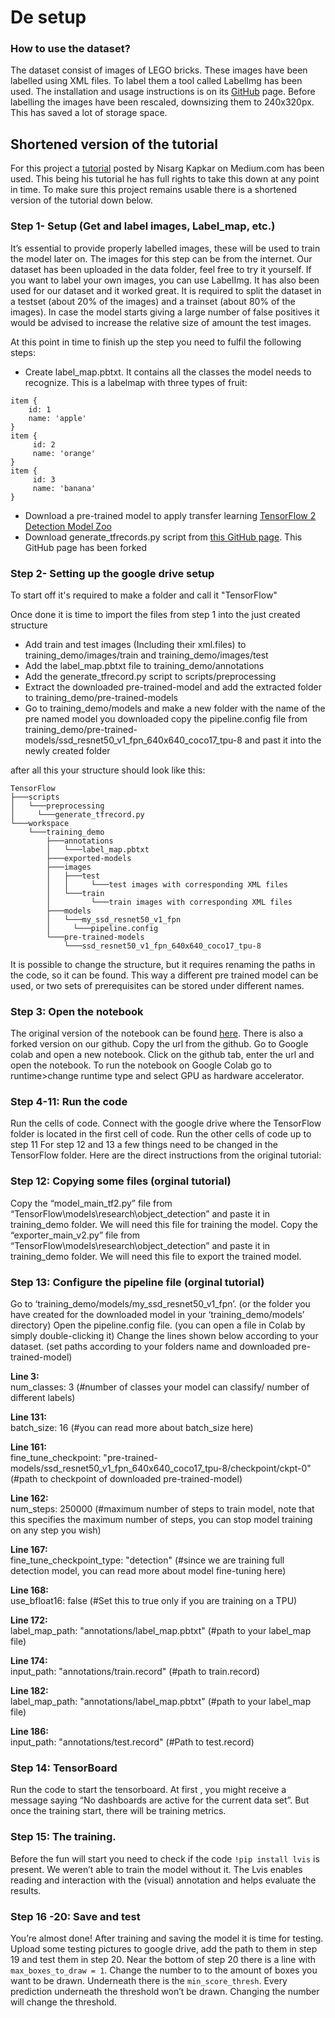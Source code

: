 
# De setup 
### How to use the dataset?
The dataset consist of images of LEGO bricks. These images have been labelled using XML files. To label them a tool called LabelImg has been used. The installation and usage instructions is on its [GitHub]( https://github.com/tzutalin/labelImg) page. Before labelling the images have been rescaled, downsizing them to 240x320px. This has saved a lot of storage space. 
## Shortened version of the tutorial
For this project a [tutorial](https://medium.com/swlh/tensorflow-2-object-detection-api-with-google-colab-b2af171e81cc) posted by Nisarg Kapkar on Medium.com has been used. This being his tutorial he has full rights to take this down at any point in time. To make sure this project remains usable there is a shortened version of the tutorial down below.

### Step 1- Setup (Get and label images, Label_map, etc.)
It’s essential to provide properly labelled images, these will be used to train the model later on. The images for this step can be from the internet. Our dataset has been uploaded in the data folder, feel free to try it yourself. If you want to label your own images, you can use LabelImg. It has also been used for our dataset and it worked great. 
It is required to split the dataset in a testset (about 20% of the images) and a trainset (about 80% of the images). In case the model starts giving a large number of false positives it would be advised to increase the relative size of amount the test images.

At this point in time to finish up the step you need to fulfil the following steps:
- Create label_map.pbtxt. It contains all the classes the model needs to recognize. This is a labelmap with three types of fruit:
```
item {
    id: 1
    name: 'apple'
}
item {
     id: 2
     name: 'orange'
}
item {
     id: 3
     name: 'banana'
}
```
- Download a pre-trained model to apply transfer learning [TensorFlow 2 Detection Model Zoo]( https://github.com/tensorflow/models/blob/master/research/object_detection/g3doc/tf2_detection_zoo.md)
- Download generate_tfrecords.py script from [this GitHub page](
https://github.com/sglvladi/TensorFlowObjectDetectionTutorial/tree/master/docs/source/scripts).
This GitHub page has been forked

### Step 2- Setting up the google drive setup
To start off it's required to make a folder and call it "TensorFlow"

Once done it is time to import the files from step 1 into the just created structure
-	Add train and test images (Including their xml.files) to training_demo/images/train and training_demo/images/test
-	Add the label_map.pbtxt file to training_demo/annotations
-	Add the generate_tfrecord.py script to scripts/preprocessing
-	Extract the downloaded pre-trained-model and add the extracted folder to training_demo/pre-trained-models
-	Go to training_demo/models and make a new folder with the name of the pre named model you downloaded copy the pipeline.config file from training_demo/pre-trained-models/ssd_resnet50_v1_fpn_640x640_coco17_tpu-8 and past it into the newly created folder

after all this your structure should look like this:

```
TensorFlow
├───scripts
│   └───preprocessing
│     └───generate_tfrecord.py 
└───workspace
    └───training_demo
        ├───annotations
        │   └───label_map.pbtxt 
        ├───exported-models
        ├───images
        │   ├───test
        │   │     └───test images with corresponding XML files
        │   └───train
        │         └───train images with corresponding XML files
        ├───models
        │   └───my_ssd_resnet50_v1_fpn
        │     └───pipeline.config
        └───pre-trained-models
            └───ssd_resnet50_v1_fpn_640x640_coco17_tpu-8
```

It is possible to change the structure, but it requires renaming the paths in the code, so it can be found. This way a different pre trained model can be used, or two sets of prerequisites can be stored under different names.

### Step 3: Open the notebook
The original version of the notebook can be found [here]( https://github.com/Nkap23/TensorFlow_with_Colab_tutorial). There is also a forked version on our github. Copy the url from the github. Go to Google colab and open a new notebook. Click on the github tab, enter the url and open the notebook. 
To run the notebook on Google Colab go to runtime>change runtime type and select GPU as hardware accelerator. 
### Step 4-11: Run the code
Run the cells of code. Connect with the google drive where the TensorFlow folder is located in the first cell of code. Run the other cells of code up to step 11
For step 12 and 13 a few things need to be changed in the TensorFlow folder. Here are the direct instructions from the original tutorial:
### Step 12: Copying some files (orginal tutorial)
Copy the “model_main_tf2.py” file from “TensorFlow\models\research\object_detection” and paste it in training_demo folder. We will need this file for training the model.
Copy the “exporter_main_v2.py” file from “TensorFlow\models\research\object_detection” and paste it in training_demo folder. We will need this file to export the trained model.
### Step 13: Configure the pipeline file (orginal tutorial)
Go to ‘training_demo/models/my_ssd_resnet50_v1_fpn’. (or the folder you have created for the downloaded model in your ‘training_demo/models’ directory)
Open the pipeline.config file. (you can open a file in Colab by simply double-clicking it)
Change the lines shown below according to your dataset. (set paths according to your folders name and downloaded pre-trained-model)

**Line 3:**<br>
num_classes: 3 (#number of classes your model can classify/ number of different labels)

**Line 131:**<br>
batch_size: 16 (#you can read more about batch_size here)

**Line 161:**<br>
fine_tune_checkpoint: "pre-trained-models/ssd_resnet50_v1_fpn_640x640_coco17_tpu-8/checkpoint/ckpt-0" (#path to checkpoint of downloaded pre-trained-model)

**Line 162:**<br>
num_steps: 250000 (#maximum number of steps to train model, note that this specifies the maximum number of steps, you can stop model training on any step you wish)

**Line 167:**<br>
fine_tune_checkpoint_type: "detection" (#since we are training full detection model, you can read more about model fine-tuning here)

**Line 168:**<br>
use_bfloat16: false (#Set this to true only if you are training on a TPU)

**Line 172:**<br>
label_map_path: "annotations/label_map.pbtxt" (#path to your label_map file)

**Line 174:**<br>
input_path: "annotations/train.record" (#path to train.record)

**Line 182:**<br>
label_map_path: "annotations/label_map.pbtxt" (#path to your label_map file)

**Line 186:**<br>
input_path: "annotations/test.record" (#Path to test.record)

### Step 14: TensorBoard
Run the code to start the tensorboard. At first , you might receive a message saying “No dashboards are active for the current data set”. But once the training start, there will be training metrics. 
### Step 15: The training.
Before the fun will start you need to check if the code `!pip install lvis`
is present. We weren’t able to train the model without it. The Lvis enables reading and interaction with the (visual) annotation and helps evaluate the results.

### Step 16 -20: Save and test
You’re almost done! After training and saving the model it is time for testing. Upload some testing pictures to google drive, add the path to them in step 19 and test them in step 20. 
Near the bottom of step 20 there is a line with `max_boxes_to_draw = 1`. Change the number to to the amount of boxes you want to be drawn. Underneath there is the `min_score_thresh`. Every prediction underneath the threshold won’t be drawn. Changing the number will change the threshold. 
